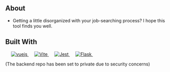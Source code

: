 ## About
- Getting a little disorganized with your job-searching process? I hope this tool finds you well.

## Built With
<p align="left"> 
  &emsp; 
  <a href="https://vuejs.org/" target="_blank"> 
    <img alt="vuejs" src="https://img.shields.io/badge/vuejs-%2335495e.svg?style=for-the-badge&logo=vuedotjs&logoColor=%234FC08D"/>
  </a>
  &emsp;
  <a href="https://vitejs.dev/" target="_blank"> 
    <img alt="Vite" src="https://img.shields.io/badge/Vite-B73BFE?style=for-the-badge&logo=vite&logoColor=FFD62E"/>
  </a>
  &emsp; 
  <a href="https://jestjs.io/" target="_blank">
    <img alt="Jest" src="https://img.shields.io/badge/Jest-C21325?style=for-the-badge&logo=jest&logoColor=white">
  </a> 
  &emsp;
  <a href="https://flask.palletsprojects.com/en/2.3.x/" target="_blank">
    <img alt="Flask" src="https://img.shields.io/badge/flask-%23000.svg?style=for-the-badge&logo=flask&logoColor=white">
  </a> 
  &emsp; 
</p>

(The backend repo has been set to private due to security concerns)


